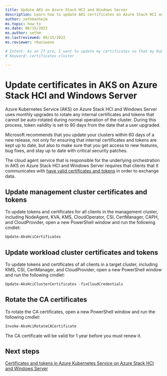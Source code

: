 ```yaml
---
title: Update AKS on Azure Stack HCI and Windows Server
description: Learn how to update AKS certificates on Azure Stack HCI and Windows Server
author: sethmanheim
ms.topic: how-to
ms.date: 06/15/2022
ms.author: sethm 
ms.lastreviewed: 06/15/2022
ms.reviewer: rbaziwane

# Intent: As an IT pro, I want to update my certificates so that my Kubernetes cluster continues to operate.
# Keyword: certificates cluster 

---
```


# Update certificates in AKS on Azure Stack HCI and Windows Server

Azure Kubernetes Service (AKS) on Azure Stack HCI and Windows Server uses monthly upgrades to rotate any internal certificates and tokens that cannot be auto-rotated during normal operation of the cluster. During this process, token validity is set to 90 days from the date that a user upgraded.

Microsoft recommends that you update your clusters within 60 days of a new release, not only for ensuring that internal certificates and tokens are kept up to date, but also to make sure that you get access to new features, bug fixes, and stay up to date with critical security patches.

The cloud agent service that is responsible for the underlying orchestration in AKS on Azure Stack HCI and Windows Server requires that clients that it communicates with [have valid certificates and tokens](certificates-and-tokens.md) in order to exchange data.

## Update management cluster certificates and tokens

To update tokens and certificates for all clients in the  management cluster, including NodeAgent, KVA, KMS, CloudOperator, CSI, CertManager, CAPH, and CloudProvider, open a new PowerShell window and run the following cmdlet:

```powershell
Update-AksHciCertificates
```

## Update workload cluster certificates and tokens

To update tokens and certificates of all clients in a target cluster, including KMS, CSI, CertManager, and CloudProvider, open a new PowerShell window and run the following cmdlet:

```powershell
Update-AksHciClusterCertificates -fixCloudCredentials
```

## Rotate the CA certificates

To rotate the CA certificates, open a new PowerShell window and run the following cmdlet:

```powershell
Invoke-AksHciRotateCACertificate
```

The CA certificate will be valid for 1 year before you must renew it.

## Next steps

[Certificates and tokens in Azure Kubernetes Service on Azure Stack HCI and Windows Server](certificates-and-tokens.md)